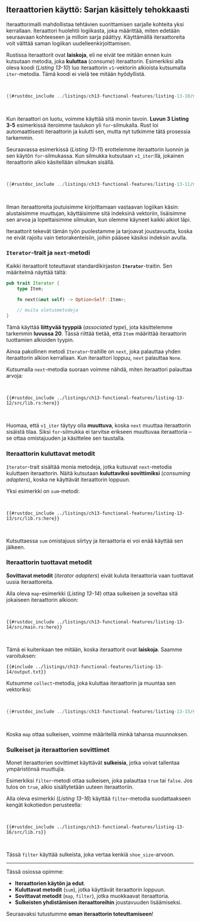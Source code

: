 ## Iteraattorien käyttö: Sarjan käsittely tehokkaasti

Iteraattorimalli mahdollistaa tehtävien suorittamisen sarjalle kohteita yksi kerrallaan.
Iteraattori huolehtii logiikasta, joka määrittää, miten edetään seuraavaan kohteeseen ja
milloin sarja päättyy. Käyttämällä iteraattoreita voit välttää saman logiikan uudelleenkirjoittamisen.

Rustissa iteraattorit ovat **laiskoja**, eli ne eivät tee mitään ennen kuin kutsutaan
metodia, joka **kuluttaa** (*consume*) iteraattorin. Esimerkiksi alla oleva koodi
(*Listing 13-10*) luo iteraattorin `v1`-vektorin alkioista kutsumalla `iter`-metodia.
Tämä koodi ei vielä tee mitään hyödyllistä.

<Listing number="13-10" file-name="src/main.rs" caption="Iteraattorin luominen">

```rust
{{#rustdoc_include ../listings/ch13-functional-features/listing-13-10/src/main.rs:here}}
```

</Listing>

Kun iteraattori on luotu, voimme käyttää sitä monin tavoin. **Luvun 3 Listing 3-5** esimerkissä
iteroimme taulukon yli `for`-silmukalla. Rust loi automaattisesti iteraattorin ja kulutti sen,
mutta nyt tutkimme tätä prosessia tarkemmin.

Seuraavassa esimerkissä (*Listing 13-11*) erottelemme iteraattorin luonnin ja sen käytön
`for`-silmukassa. Kun silmukka kutsutaan `v1_iter`:llä, jokainen iteraattorin alkio käsitellään
silmukan sisällä.

<Listing number="13-11" file-name="src/main.rs" caption="Iteraattorin käyttö `for`-silmukassa">

```rust
{{#rustdoc_include ../listings/ch13-functional-features/listing-13-11/src/main.rs:here}}
```

</Listing>

Ilman iteraattoreita joutuisimme kirjoittamaan vastaavan logiikan käsin: alustaisimme muuttujan,
käyttäisimme sitä indeksinä vektoriin, lisäisimme sen arvoa ja lopettaisimme silmukan, kun
olemme käyneet kaikki alkiot läpi.

Iteraattorit tekevät tämän työn puolestamme ja tarjoavat joustavuutta, koska ne eivät rajoitu
vain tietorakenteisiin, joihin pääsee käsiksi indeksin avulla.

### `Iterator`-trait ja `next`-metodi

Kaikki iteraattorit toteuttavat standardikirjaston **`Iterator`**-traitin. Sen määritelmä näyttää tältä:

```rust
pub trait Iterator {
    type Item;

    fn next(&mut self) -> Option<Self::Item>;

    // muita oletusmetodeja
}
```

Tämä käyttää **liittyvää tyyppiä** (*associated type*), jota käsittelemme tarkemmin **luvussa 20**.
Tässä riittää tietää, että `Item` määrittää iteraattorin tuottamien alkioiden tyypin.

Ainoa pakollinen metodi `Iterator`-traitille on `next`, joka palauttaa yhden iteraattorin alkion
kerrallaan. Kun iteraattori loppuu, `next` palauttaa `None`.

Kutsumalla `next`-metodia suoraan voimme nähdä, miten iteraattori palauttaa arvoja:

<Listing number="13-12" file-name="src/lib.rs" caption="`next`-metodin kutsuminen">

```rust,noplayground
{{#rustdoc_include ../listings/ch13-functional-features/listing-13-12/src/lib.rs:here}}
```

</Listing>

Huomaa, että `v1_iter` täytyy olla **muuttuva**, koska `next` muuttaa iteraattorin sisäistä tilaa.
Siksi `for`-silmukka ei tarvitse erikseen muuttuvaa iteraattoria – se ottaa omistajuuden ja käsittelee sen taustalla.

### Iteraattorin kuluttavat metodit

`Iterator`-trait sisältää monia metodeja, jotka kutsuvat `next`-metodia kuluttaen iteraattorin.
Näitä kutsutaan **kuluttaviksi sovittimiksi** (*consuming adapters*), koska ne käyttävät iteraattorin loppuun.

Yksi esimerkki on `sum`-metodi:

<Listing number="13-13" file-name="src/lib.rs" caption="`sum`-metodin käyttö">

```rust,noplayground
{{#rustdoc_include ../listings/ch13-functional-features/listing-13-13/src/lib.rs:here}}
```

</Listing>

Kutsuttaessa `sum` omistajuus siirtyy ja iteraattoria ei voi enää käyttää sen jälkeen.

### Iteraattorin tuottavat metodit

**Sovittavat metodit** (*iterator adapters*) eivät kuluta iteraattoria vaan tuottavat uusia iteraattoreita.

Alla oleva `map`-esimerkki (*Listing 13-14*) ottaa sulkeisen ja soveltaa sitä jokaiseen iteraattorin alkioon:

<Listing number="13-14" file-name="src/main.rs" caption="`map`-metodin käyttö uuden iteraattorin luomiseen">

```rust,not_desired_behavior
{{#rustdoc_include ../listings/ch13-functional-features/listing-13-14/src/main.rs:here}}
```

</Listing>

Tämä ei kuitenkaan tee mitään, koska iteraattorit ovat **laiskoja**. Saamme varoituksen:

```console
{{#include ../listings/ch13-functional-features/listing-13-14/output.txt}}
```

Kutsumme `collect`-metodia, joka kuluttaa iteraattorin ja muuntaa sen vektoriksi:

<Listing number="13-15" file-name="src/main.rs" caption="`map`-metodin tuloksen kerääminen vektoriksi">

```rust
{{#rustdoc_include ../listings/ch13-functional-features/listing-13-15/src/main.rs:here}}
```

</Listing>

Koska `map` ottaa sulkeisen, voimme määritellä minkä tahansa muunnoksen.

### Sulkeiset ja iteraattorien sovittimet

Monet iteraattorien sovittimet käyttävät **sulkeisia**, jotka voivat tallentaa ympäristönsä muuttujia.

Esimerkiksi `filter`-metodi ottaa sulkeisen, joka palauttaa `true` tai `false`. Jos tulos on `true`,
alkio sisällytetään uuteen iteraattoriin.

Alla oleva esimerkki (*Listing 13-16*) käyttää `filter`-metodia suodattaakseen kengät kokotiedon perusteella:

<Listing number="13-16" file-name="src/lib.rs" caption="`filter`-metodin käyttö sulkeisen kanssa">

```rust,noplayground
{{#rustdoc_include ../listings/ch13-functional-features/listing-13-16/src/lib.rs}}
```

</Listing>

Tässä `filter` käyttää sulkeista, joka vertaa kenkiä `shoe_size`-arvoon.

---

Tässä osiossa opimme:

- **Iteraattorien käytön ja edut**.
- **Kuluttavat metodit** (`sum`), jotka käyttävät iteraattorin loppuun.
- **Sovittavat metodit** (`map`, `filter`), jotka muokkaavat iteraattoria.
- **Sulkeisten yhdistämisen iteraattoreihin** joustavuuden lisäämiseksi.

Seuraavaksi tutustumme **oman iteraattorin toteuttamiseen**!
